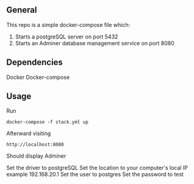 ## General

This repo is a simple docker-compose file which:
1) Starts a postgreSQL server on port 5432
2) Starts an Adminer database management service on port 8080

## Dependencies

Docker
Docker-compose

## Usage

Run
```
docker-compose -f stack.yml up
```

Afterward visiting
```
http://localhost:8080
```
Should display Adminer

Set the driver to postgreSQL
Set the location to your computer's local IP example 192.168.20.1
Set the user to postgres
Set the password to test